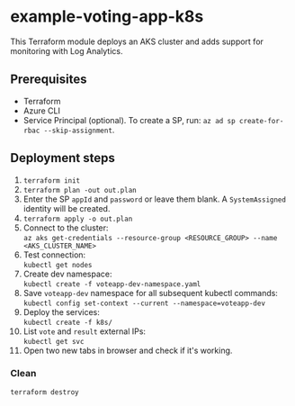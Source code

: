 # example-voting-app-k8s

This Terraform module deploys an AKS cluster and adds support for monitoring with Log Analytics. 

## Prerequisites

* Terraform
* Azure CLI
* Service Principal (optional). To create a SP, run: ```az ad sp create-for-rbac --skip-assignment```.  

## Deployment steps

1. ```terraform init```  
2. ```terraform plan -out out.plan```  
3. Enter the SP ```appId``` and ```password``` or leave them blank. A ```SystemAssigned``` identity will be created.  
3. ```terraform apply -o out.plan```  
4. Connect to the cluster:  
```az aks get-credentials --resource-group <RESOURCE_GROUP> --name <AKS_CLUSTER_NAME>```  
5. Test connection:  
```kubectl get nodes```
6. Create dev namespace:  
```kubectl create -f voteapp-dev-namespace.yaml```
7. Save ```voteapp-dev``` namespace for all subsequent kubectl commands:  
```kubectl config set-context --current --namespace=voteapp-dev```  
8. Deploy the services:  
```kubectl create -f k8s/```
9. List ```vote``` and ```result``` external IPs:  
```kubectl get svc```
10. Open two new tabs in browser and check if it's working.

### Clean

```terraform destroy```